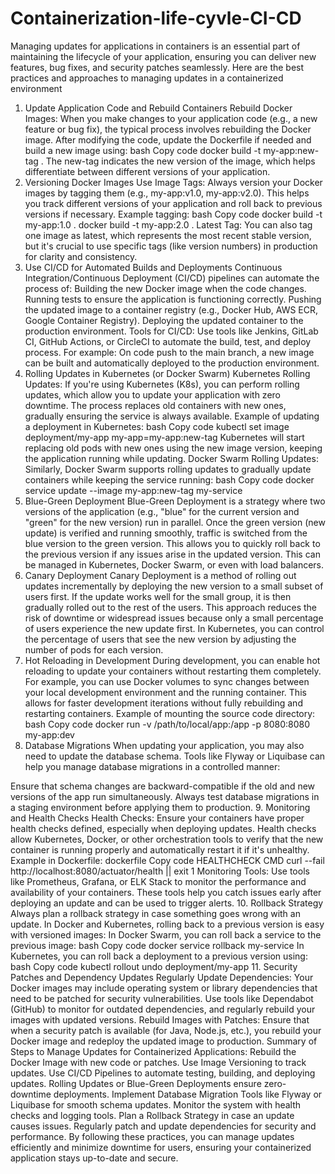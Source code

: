 # Containerization-life-cyvle-CI-CD
Managing updates for applications in containers is an essential part of maintaining the lifecycle of your application, ensuring you can deliver new features, bug fixes, and security patches seamlessly. Here are the best practices and approaches to managing updates in a containerized environment


1. Update Application Code and Rebuild Containers
Rebuild Docker Images: When you make changes to your application code (e.g., a new feature or bug fix), the typical process involves rebuilding the Docker image.
After modifying the code, update the Dockerfile if needed and build a new image using:
bash
Copy code
docker build -t my-app:new-tag .
The new-tag indicates the new version of the image, which helps differentiate between different versions of your application.
2. Versioning Docker Images
Use Image Tags: Always version your Docker images by tagging them (e.g., my-app:v1.0, my-app:v2.0). This helps you track different versions of your application and roll back to previous versions if necessary.
Example tagging:
bash
Copy code
docker build -t my-app:1.0 .
docker build -t my-app:2.0 .
Latest Tag: You can also tag one image as latest, which represents the most recent stable version, but it's crucial to use specific tags (like version numbers) in production for clarity and consistency.
3. Use CI/CD for Automated Builds and Deployments
Continuous Integration/Continuous Deployment (CI/CD) pipelines can automate the process of:
Building the new Docker image when the code changes.
Running tests to ensure the application is functioning correctly.
Pushing the updated image to a container registry (e.g., Docker Hub, AWS ECR, Google Container Registry).
Deploying the updated container to the production environment.
Tools for CI/CD: Use tools like Jenkins, GitLab CI, GitHub Actions, or CircleCI to automate the build, test, and deploy process. For example:
On code push to the main branch, a new image can be built and automatically deployed to the production environment.
4. Rolling Updates in Kubernetes (or Docker Swarm)
Kubernetes Rolling Updates: If you're using Kubernetes (K8s), you can perform rolling updates, which allow you to update your application with zero downtime. The process replaces old containers with new ones, gradually ensuring the service is always available.
Example of updating a deployment in Kubernetes:
bash
Copy code
kubectl set image deployment/my-app my-app=my-app:new-tag
Kubernetes will start replacing old pods with new ones using the new image version, keeping the application running while updating.
Docker Swarm Rolling Updates: Similarly, Docker Swarm supports rolling updates to gradually update containers while keeping the service running:
bash
Copy code
docker service update --image my-app:new-tag my-service
5. Blue-Green Deployment
Blue-Green Deployment is a strategy where two versions of the application (e.g., "blue" for the current version and "green" for the new version) run in parallel. Once the green version (new update) is verified and running smoothly, traffic is switched from the blue version to the green version.
This allows you to quickly roll back to the previous version if any issues arise in the updated version.
This can be managed in Kubernetes, Docker Swarm, or even with load balancers.
6. Canary Deployment
Canary Deployment is a method of rolling out updates incrementally by deploying the new version to a small subset of users first. If the update works well for the small group, it is then gradually rolled out to the rest of the users.
This approach reduces the risk of downtime or widespread issues because only a small percentage of users experience the new update first.
In Kubernetes, you can control the percentage of users that see the new version by adjusting the number of pods for each version.
7. Hot Reloading in Development
During development, you can enable hot reloading to update your containers without restarting them completely. For example, you can use Docker volumes to sync changes between your local development environment and the running container.
This allows for faster development iterations without fully rebuilding and restarting containers.
Example of mounting the source code directory:
bash
Copy code
docker run -v /path/to/local/app:/app -p 8080:8080 my-app:dev
8. Database Migrations
When updating your application, you may also need to update the database schema. Tools like Flyway or Liquibase can help you manage database migrations in a controlled manner:

Ensure that schema changes are backward-compatible if the old and new versions of the app run simultaneously.
Always test database migrations in a staging environment before applying them to production.
9. Monitoring and Health Checks
Health Checks: Ensure your containers have proper health checks defined, especially when deploying updates. Health checks allow Kubernetes, Docker, or other orchestration tools to verify that the new container is running properly and automatically restart it if it's unhealthy.
Example in Dockerfile:
dockerfile
Copy code
HEALTHCHECK CMD curl --fail http://localhost:8080/actuator/health || exit 1
Monitoring Tools: Use tools like Prometheus, Grafana, or ELK Stack to monitor the performance and availability of your containers. These tools help you catch issues early after deploying an update and can be used to trigger alerts.
10. Rollback Strategy
Always plan a rollback strategy in case something goes wrong with an update. In Docker and Kubernetes, rolling back to a previous version is easy with versioned images:
In Docker Swarm, you can roll back a service to the previous image:
bash
Copy code
docker service rollback my-service
In Kubernetes, you can roll back a deployment to a previous version using:
bash
Copy code
kubectl rollout undo deployment/my-app
11. Security Patches and Dependency Updates
Regularly Update Dependencies: Your Docker images may include operating system or library dependencies that need to be patched for security vulnerabilities. Use tools like Dependabot (GitHub) to monitor for outdated dependencies, and regularly rebuild your images with updated versions.
Rebuild Images with Patches: Ensure that when a security patch is available (for Java, Node.js, etc.), you rebuild your Docker image and redeploy the updated image to production.
Summary of Steps to Manage Updates for Containerized Applications:
Rebuild the Docker Image with new code or patches.
Use Image Versioning to track updates.
Use CI/CD Pipelines to automate testing, building, and deploying updates.
Rolling Updates or Blue-Green Deployments ensure zero-downtime deployments.
Implement Database Migration Tools like Flyway or Liquibase for smooth schema updates.
Monitor the system with health checks and logging tools.
Plan a Rollback Strategy in case an update causes issues.
Regularly patch and update dependencies for security and performance.
By following these practices, you can manage updates efficiently and minimize downtime for users, ensuring your containerized application stays up-to-date and secure.
